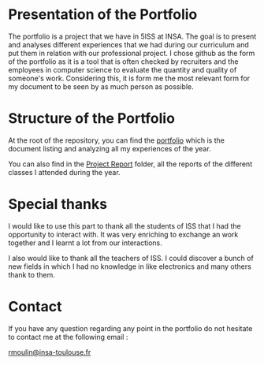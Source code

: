 # Presentation of the Portfolio

The portfolio is a project that we have in 5ISS at INSA. The goal is to present and analyses different experiences that we had during our curriculum and put them in relation with our professional project. I chose github as the form of the portfolio as it is a tool that is often checked by recruiters and the employees in computer science to evaluate the quantity and quality of someone's work. Considering this, it is form me the most relevant form for my document to be seen by as much person as possible.

# Structure of the Portfolio

At the root of the repository, you can find the [portfolio](./Portfolio_Report.pdf) which is the document listing and analyzing all my experiences of the year.

You can also find in the [Project Report](./Project%20Report/) folder, all the reports of the different classes I attended during the year.

# Special thanks

I would like to use this part to thank all the students of ISS that I had the opportunity to interact with. It was very enriching to exchange an work together and I learnt a lot from our interactions.

I also would like to thank all the teachers of ISS. I could discover a bunch of new fields in which I had no knowledge in like electronics and many others thank to them.

# Contact

If you have any question regarding any point in the portfolio do not hesitate to contact me at the following email :

rmoulin@insa-toulouse.fr
